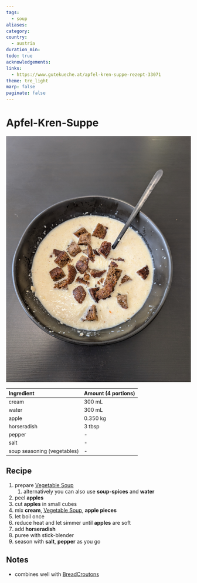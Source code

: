 ```yaml
---
tags:
  - soup
aliases: 
category: 
country:
  - austria
duration_min: 
todo: true
acknowledgements: 
links:
  - https://www.gutekueche.at/apfel-kren-suppe-rezept-33071
theme: tre_light
marp: false
paginate: false
---
```



# Apfel-Kren-Suppe
![300](../gfx/PXL_20250421_040459972.jpg)

|Ingredient|Amount (4 portions)|
| :- | :- |
|cream|300 mL|
|water|300 mL|
|apple|0.350 kg|
|horseradish|3 tbsp|
|pepper|-|
|salt|-|
|soup seasoning (vegetables)|-|

## Recipe
1. prepare [Vegetable Soup](Soup_Vegetables.md#Vegetable%20Soup)
	1. alternatively you can also use **soup-spices** and **water**
2. peel **apples**
3. cut **apples** in small cubes
4. mix **cream**, [Vegetable Soup](Soup_Vegetables.md#Vegetable%20Soup), **apple pieces**
5. let boil once
6. reduce heat and let simmer until **apples** are soft
7. add **horseradish**
8. puree with stick-blender
9. season with **salt**, **pepper** as you go

## Notes
* combines well with [BreadCroutons](BreadCroutons.md)
